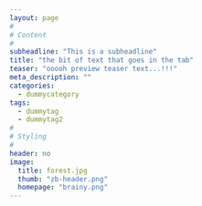 ```yaml
---
layout: page
#
# Content
#
subheadline: "This is a subheadline"
title: "the bit of text that goes in the tab"
teaser: "ooooh preview teaser text...!!!"
meta_description: ""
categories:
  - dummycategory
tags:
  - dummytag
  - dummytag2
#
# Styling
#
header: no
image:
  title: forest.jpg
  thumb: "zb-header.png"
  homepage: "brainy.png"
---
```




 [1]: #
 [2]: #
 [3]: #
 [4]: #
 [5]: #
 [6]: #
 [7]: #
 [8]: #
 [9]: #
 [10]: #



